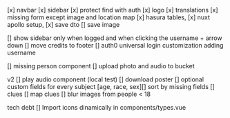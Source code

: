 [x] navbar
[x] sidebar
[x] protect find with auth
[x] logo
[x] translations
[x] missing form except image and location map
[x] hasura tables,
[x] nuxt apollo setup,
[x] save dto
[] save image

[] show sidebar only when logged and when clicking the username + arrow down
[] move credits to footer
[] auth0 universal login customization adding username

[] missing person component
[] upload photo and audio to bucket

v2
[] play audio component (local test)
[] download poster
[] optional custom fields for every subject [age, race, sex][] sort by missing fields
[] clues
[] map clues
[] blur images from people < 18

tech debt
[] Import icons dinamically in components/types.vue
